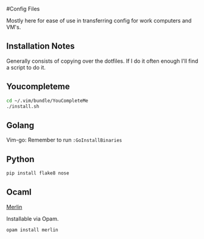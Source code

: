 
#Config Files

Mostly here for ease of use in transferring config for work computers and VM's.



## Installation Notes

Generally consists of copying over the dotfiles.
If I do it often enough I'll find a script to do it.



## Youcompleteme

```bash
cd ~/.vim/bundle/YouCompleteMe
./install.sh
```


## Golang

Vim-go:
Remember to run `:GoInstallBinaries`


## Python

```bash
pip install flake8 nose
```



## Ocaml

[Merlin](https://github.com/the-lambda-church/merlin)

Installable via Opam.

```bash
opam install merlin
```



